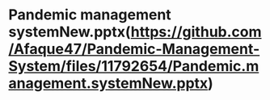# Pandemic management systemNew.pptx(https://github.com/Afaque47/Pandemic-Management-System/files/11792654/Pandemic.management.systemNew.pptx)
